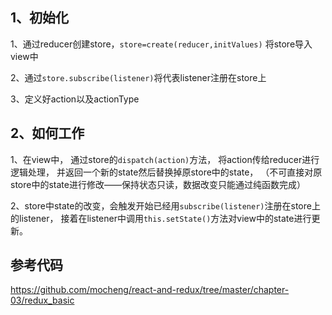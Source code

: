 
## 1、初始化
1、通过reducer创建store，`store=create(reducer,initValues)`
将store导入view中

2、通过`store.subscribe(listener)`将代表listener注册在store上

3、定义好action以及actionType


## 2、如何工作
1、在view中，
通过store的`dispatch(action)`方法，
将action传给reducer进行逻辑处理，
并返回一个新的state然后替换掉原store中的state，
（不可直接对原store中的state进行修改——保持状态只读，数据改变只能通过纯函数完成）

2、store中state的改变，会触发开始已经用`subscribe(listener)`注册在store上的listener，
接着在listener中调用`this.setState()`方法对view中的state进行更新。

## 参考代码
https://github.com/mocheng/react-and-redux/tree/master/chapter-03/redux_basic

